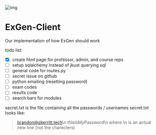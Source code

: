 ![img](https://www.exgen.xyz/exgen.png)
# ExGen-Client
Our implementation of how ExGen should work

todo list:
- [x] create html page for professor, admin, and course reps
-[ ] setup sqlalchemy instead of jkust querying sql
- [ ] general code for routes.py
- [ ] secret issue on github
- [ ] python emailing (resetting password)
- [ ] exam codes
- [ ] results code
- [ ] search bars for modules

secret.txt is the file containing all the passwords / usernames
secret.txt looks like:
> brandon@skerritt.tech\n
> thisIsMyPassword\n
where \n is an actual new line (not the charecters)